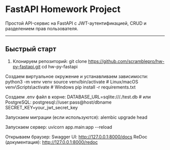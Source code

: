 # FastAPI Homework Project

Простой API-сервис на FastAPI с JWT-аутентификацией, CRUD и разделением прав пользователя.

---

## Быстрый старт

1. Клонируем репозиторий:
   git clone https://github.com/scramblepro/hw-py-fastapi.git
   cd hw-py-fastapi
   
Создаем виртуальное окружение и устанавливаем зависимости:
python3 -m venv venv
source venv/bin/activate      # Linux/macOS
venv\Scripts\activate         # Windows
pip install -r requirements.txt

Создаем .env файл в корне:
DATABASE_URL=sqlite:///./test.db      # или PostgreSQL: postgresql://user:pass@host/dbname
SECRET_KEY=your_jwt_secret_key

Запускаем миграции (если используются):
alembic upgrade head

Запускаем сервер:
uvicorn app.main:app --reload

Открываем браузер:
Swagger UI: http://127.0.0.1:8000/docs
ReDoc (документация): http://127.0.0.1:8000/redoc

